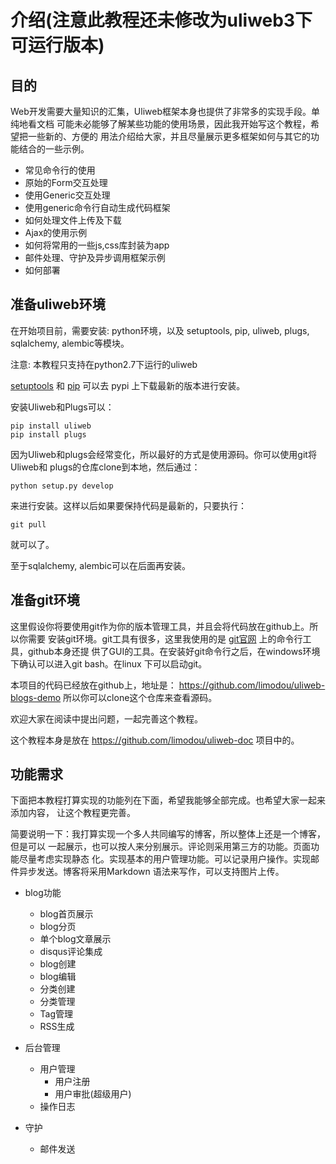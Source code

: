 # 介绍(注意此教程还未修改为uliweb3下可运行版本)

## 目的

Web开发需要大量知识的汇集，Uliweb框架本身也提供了非常多的实现手段。单纯地看文档
可能未必能够了解某些功能的使用场景，因此我开始写这个教程，希望把一些新的、方便的
用法介绍给大家，并且尽量展示更多框架如何与其它的功能结合的一些示例。

* 常见命令行的使用
* 原始的Form交互处理
* 使用Generic交互处理
* 使用generic命令行自动生成代码框架
* 如何处理文件上传及下载
* Ajax的使用示例
* 如何将常用的一些js,css库封装为app
* 邮件处理、守护及异步调用框架示例
* 如何部署

## 准备uliweb环境

在开始项目前，需要安装: python环境，以及 setuptools, pip, uliweb, plugs, 
sqlalchemy, alembic等模块。

注意: 本教程只支持在python2.7下运行的uliweb

[setuptools](http://pypi.python.org/pypi/setuptools) 和 
[pip](http://pypi.python.org/pypi/pip) 可以去 pypi 上下载最新的版本进行安装。

安装Uliweb和Plugs可以：

```
pip install uliweb
pip install plugs
```

因为Uliweb和plugs会经常变化，所以最好的方式是使用源码。你可以使用git将Uliweb和
plugs的仓库clone到本地，然后通过：

```
python setup.py develop
```

来进行安装。这样以后如果要保持代码是最新的，只要执行：

```
git pull
```

就可以了。

至于sqlalchemy, alembic可以在后面再安装。

## 准备git环境

这里假设你将要使用git作为你的版本管理工具，并且会将代码放在github上。所以你需要
安装git环境。git工具有很多，这里我使用的是 [git官网](http://git-scm.com/downloads) 上的命令行工具，github本身还提
供了GUI的工具。在安装好git命令行之后，在windows环境下确认可以进入git bash。在linux
下可以启动git。

本项目的代码已经放在github上，地址是： https://github.com/limodou/uliweb-blogs-demo
所以你可以clone这个仓库来查看源码。

欢迎大家在阅读中提出问题，一起完善这个教程。

这个教程本身是放在 https://github.com/limodou/uliweb-doc 项目中的。

## 功能需求

下面把本教程打算实现的功能列在下面，希望我能够全部完成。也希望大家一起来添加内容，
让这个教程更完善。

简要说明一下：我打算实现一个多人共同编写的博客，所以整体上还是一个博客，但是可以
一起展示，也可以按人来分别展示。评论则采用第三方的功能。页面功能尽量考虑实现静态
化。实现基本的用户管理功能。可以记录用户操作。实现邮件异步发送。博客将采用Markdown
语法来写作，可以支持图片上传。

* blog功能
    * blog首页展示
    * blog分页
    * 单个blog文章展示
    * disqus评论集成
    * blog创建
    * blog编辑
    * 分类创建
    * 分类管理
    * Tag管理
    * RSS生成
    
* 后台管理
    * 用户管理
        * 用户注册
        * 用户审批(超级用户)
    * 操作日志
    
* 守护
    * 邮件发送
    